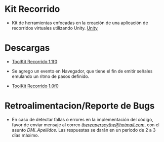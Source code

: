 # Kit Recorrido

- Kit de herramientas enfocadas en la creación de una aplicación de recorridos virtuales utilizando Unity. [Unity](https://unity.com/es)

# Descargas

- [ToolKit Recorrido 1.1f0](https://raw.githubusercontent.com/TheReaperScythe/Kit_Recorrido/main/Versiones/ToolKit_Recorrido_1_1f0.unitypackage)

* Se agrego un evento en Navegador, que tiene el fin de emitir señales emulando un ritmo de pasos definido.

- [ToolKit Recorrido 1.0f0](https://raw.githubusercontent.com/TheReaperScythe/Kit_Recorrido/main/Versiones/ToolKit_Recorrido_1_0f0.unitypackage)

# Retroalimentacion/Reporte de Bugs

- En caso de detectar fallas o errores en la implementación del código, favor de enviar mensaje al correo *thereaperscythe@hotmail.com*, con el asunto *DMI_Apellidos*. Las respuestas se darán en un periodo de 2 a 3 días máximo.
